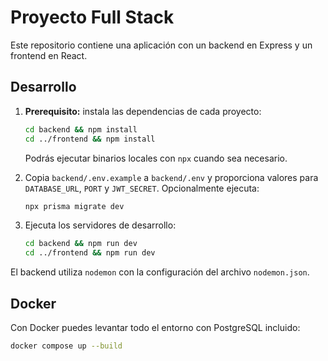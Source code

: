 # Proyecto Full Stack

Este repositorio contiene una aplicación con un backend en Express y un frontend en React.

## Desarrollo

1. **Prerequisito:** instala las dependencias de cada proyecto:

   ```bash
   cd backend && npm install
   cd ../frontend && npm install
   ```

   Podrás ejecutar binarios locales con `npx` cuando sea necesario.

2. Copia `backend/.env.example` a `backend/.env` y proporciona valores para
   `DATABASE_URL`, `PORT` y `JWT_SECRET`. Opcionalmente ejecuta:

   ```bash
   npx prisma migrate dev
   ```

3. Ejecuta los servidores de desarrollo:

   ```bash
   cd backend && npm run dev
   cd ../frontend && npm run dev
   ```

El backend utiliza `nodemon` con la configuración del archivo `nodemon.json`.

## Docker

Con Docker puedes levantar todo el entorno con PostgreSQL incluido:

```bash
docker compose up --build
```

